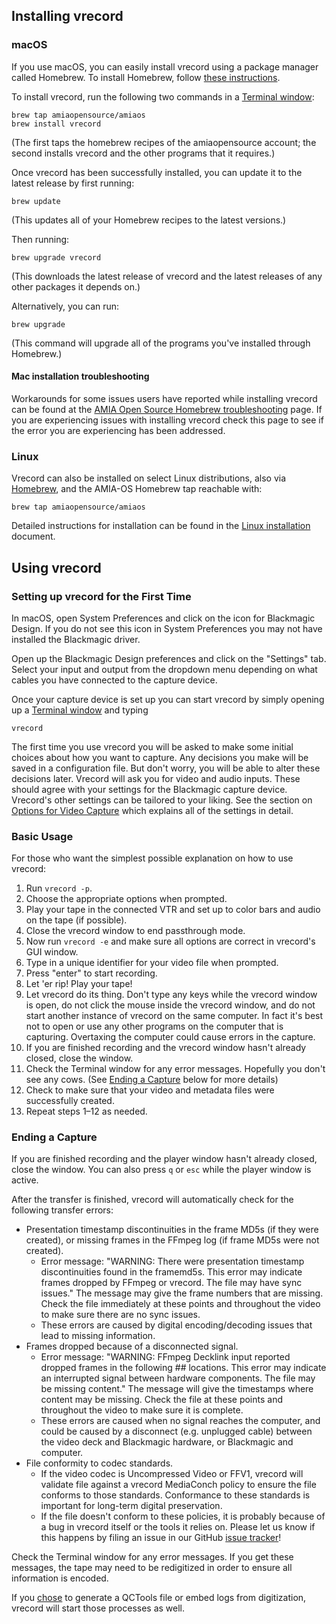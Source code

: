 ## Installing vrecord

### macOS

If you use macOS, you can easily install vrecord using a package manager called Homebrew. To install Homebrew, follow [these instructions](https://brew.sh/).

To install vrecord, run the following two commands in a [Terminal window](https://en.wikipedia.org/wiki/Terminal_%28macOS%29):
```
brew tap amiaopensource/amiaos
brew install vrecord
```
(The first taps the homebrew recipes of the amiaopensource account; the second installs vrecord and the other programs that it requires.)

Once vrecord has been successfully installed, you can update it to the latest release by first running:
```
brew update
```
(This updates all of your Homebrew recipes to the latest versions.)

Then running:
```
brew upgrade vrecord
```
(This downloads the latest release of vrecord and the latest releases of any other packages it depends on.)

Alternatively, you can run:
```
brew upgrade
```
(This command will upgrade all of the programs you've installed through Homebrew.)

#### Mac installation troubleshooting
Workarounds for some issues users have reported while installing vrecord can be found at the [AMIA Open Source Homebrew troubleshooting](https://github.com/amiaopensource/homebrew-amiaos/blob/master/TROUBLESHOOTING.md#vrecord) page. If you are experiencing issues with installing vrecord check this page to see if the error you are experiencing has been addressed.


### Linux

Vrecord can also be installed on select Linux distributions, also via [Homebrew](https://docs.brew.sh/Homebrew-on-Linux), and the AMIA-OS Homebrew tap reachable with:

```
brew tap amiaopensource/amiaos
```

Detailed instructions for installation can be found in the [Linux installation](./linux_installation.md) document.

## Using vrecord

### Setting up vrecord for the First Time

In macOS, open System Preferences and click on the icon for Blackmagic Design. If you do not see this icon in System Preferences you may not have installed the Blackmagic driver. 

Open up the Blackmagic Design preferences and click on the "Settings" tab. Select your input and output from the dropdown menu depending on what cables you have connected to the capture device. 

Once your capture device is set up you can start vrecord by simply opening up a [Terminal window](https://en.wikipedia.org/wiki/Terminal_%28macOS%29) and typing 
```
vrecord 
```
The first time you use vrecord you will be asked to make some initial choices about how you want to capture. Any decisions you make will be saved in a configuration file. But don't worry, you will be able to alter these decisions later. 
Vrecord will ask you for video and audio inputs. These should agree with your settings for the Blackmagic capture device. Vrecord's other settings can be tailored to your liking. See the section on [Options for Video Capture](settings.md#options-for-video-capture) which explains all of the settings in detail.

### Basic Usage

For those who want the simplest possible explanation on how to use vrecord:

1. Run `vrecord -p`.
1. Choose the appropriate options when prompted.
1. Play your tape in the connected VTR and set up to color bars and audio on the tape (if possible).
1. Close the vrecord window to end passthrough mode.
1. Now run `vrecord -e` and make sure all options are correct in vrecord's GUI window.
1. Type in a unique identifier for your video file when prompted.
1. Press "enter" to start recording.
1. Let 'er rip! Play your tape!
1. Let vrecord do its thing. Don't type any keys while the vrecord window is open, do not click the mouse inside the vrecord window, and do not start another instance of vrecord on the same computer. In fact it's best not to open or use any other programs on the computer that is capturing. Overtaxing the computer could cause errors in the capture. 
1. If you are finished recording and the vrecord window hasn't already closed, close the window.
1. Check the Terminal window for any error messages. Hopefully you don't see any cows. (See [Ending a Capture](#ending-a-capture) below for more details)
1. Check to make sure that your video and metadata files were successfully created. 
1. Repeat steps 1–12 as needed.

### Ending a Capture

If you are finished recording and the player window hasn't already closed, close the window. You can also press `q` or `esc` while the player window is active.

After the transfer is finished, vrecord will automatically check for the following transfer errors:

* Presentation timestamp discontinuities in the frame MD5s (if they were created), or missing frames in the FFmpeg log (if frame MD5s were not created).
  * Error message: "WARNING: There were presentation timestamp discontinuities found in the framemd5s. This error may indicate frames dropped by FFmpeg or vrecord. The file may have sync issues." The message may give the frame numbers that are missing. Check the file immediately at these points and throughout the video to make sure there are no sync issues.
  * These errors are caused by digital encoding/decoding issues that lead to missing information.
* Frames dropped because of a disconnected signal.
  * Error message: "WARNING: FFmpeg Decklink input reported dropped frames in the following ## locations. This error may indicate an interrupted signal between hardware components. The file may be missing content." The message will give the timestamps where content may be missing. Check the file at these points and throughout the video to make sure it is complete.
  * These errors are caused when no signal reaches the computer, and could be caused by a disconnect (e.g. unplugged cable) between the video deck and Blackmagic hardware, or Blackmagic and computer.
* File conformity to codec standards.
  * If the video codec is Uncompressed Video or FFV1, vrecord will validate file against a vrecord MediaConch policy to ensure the file conforms to those standards. Conformance to these standards is important for long-term digital preservation.
  * If the file doesn't conform to these policies, it is probably because of a bug in vrecord itself or the tools it relies on. Please let us know if this happens by filing an issue in our GitHub [issue tracker](https://github.com/amiaopensource/vrecord/issues)!

Check the Terminal window for any error messages. If you get these messages, the tape may need to be redigitized in order to ensure all information is encoded.

If you [chose](settings.md#options-for-video-capture) to generate a QCTools file or embed logs from digitization, vrecord will start those processes as well.
